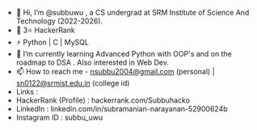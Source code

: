 - 👋 Hi, I’m @subbuwu , a CS undergrad at SRM Institute of Science And Technology (2022-2026).
- 💞️ 3⭐ HackerRank
- ⚡ Python | C | MySQL 
- 🌱 I’m currently learning Advanced Python with OOP's and on the roadmap to DSA . Also interested in Web Dev.
- 📫 How to reach me - nsubbu2004@gmail.com (personal) | sn0122@srmist.edu.in (college id)
- Links :
- HackerRank (Profile) : hackerrank.com/Subbuhacko
- LinkedIn  : linkedin.com/in/subramanian-narayanan-52900624b
- Instagram ID : subbu_uwu

<!---
subbuwu/subbuwu is a ✨ special ✨ repository because its `README.md` (this file) appears on your GitHub profile.
You can click the Preview link to take a look at your changes.
--->
